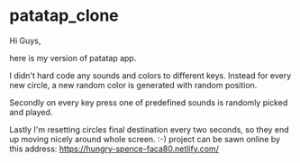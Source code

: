 # patatap_clone

Hi Guys,

here is my version of patatap app. 

I didn't hard code any sounds and colors to different keys. 
Instead for every new circle, a new random color is generated with random position.

Secondly on every key press one of predefined sounds is randomly picked and played.

Lastly I'm resetting circles final destination every two seconds, so they end up moving nicely around whole screen. :-)
project can be sawn online by this address:
https://hungry-spence-faca80.netlify.com/
